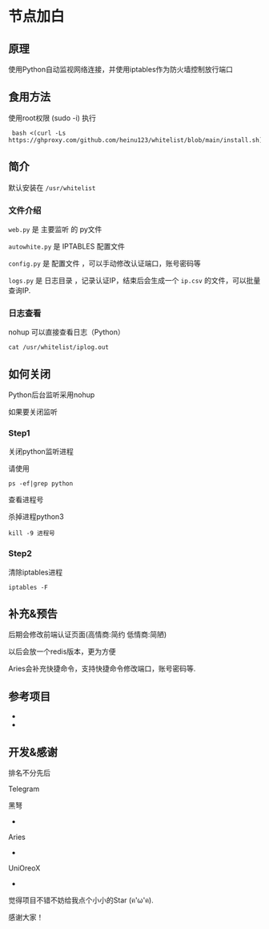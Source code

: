 # 节点加白

## 原理

使用Python自动监视网络连接，并使用iptables作为防火墙控制放行端口

## 食用方法

使用root权限 (sudo -i) 执行

```
 bash <(curl -Ls https://ghproxy.com/github.com/heinu123/whitelist/blob/main/install.sh)
```



## 简介

默认安装在 `/usr/whitelist`



### 文件介绍

`web.py` 是 主要监听 的 py文件

`autowhite.py` 是 IPTABLES 配置文件

`config.py` 是 配置文件 ，可以手动修改认证端口，账号密码等

`logs.py` 是 日志目录 ，记录认证IP，结束后会生成一个 `ip.csv` 的文件，可以批量查询IP.



### 日志查看

nohup 可以直接查看日志（Python）



```shell
cat /usr/whitelist/iplog.out
```



## 如何关闭

Python后台监听采用nohup



如果要关闭监听

### Step1

关闭python监听进程



请使用

```shell
ps -ef|grep python
```

查看进程号

杀掉进程python3

```shell
kill -9 进程号
```

### Step2

清除iptables进程

```
iptables -F
```



## 补充&预告



后期会修改前端认证页面(高情商:简约 低情商:简陋)

以后会放一个redis版本，更为方便

Aries会补充快捷命令，支持快捷命令修改端口，账号密码等.



## 参考项目

- [UFWFORNODE]:(https://github.com/AriesEDGE/ufwfornode#UFWFORNODE)
- [IPTABLES]:(https://linux.die.net/man/8/iptables#IPTABLES) 

## 开发&感谢

排名不分先后



Telegram

黑弩 

- [@heinu1]:(https://t.me/heinu1)

Aries 

- [@aries_init]:(https://t.me/aries_init)

UniOreoX 

- [@UniOreoX]:(https://t.me/unioreox)



觉得项目不错不妨给我点个小小的Star (ฅ'ω'ฅ).

感谢大家！

